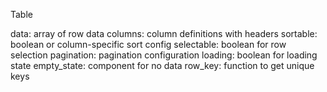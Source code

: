 <!-- @format -->

Table

data: array of row data
columns: column definitions with headers
sortable: boolean or column-specific sort config
selectable: boolean for row selection
pagination: pagination configuration
loading: boolean for loading state
empty_state: component for no data
row_key: function to get unique keys
